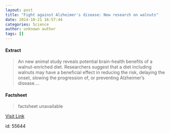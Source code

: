 ```yaml
---
layout: post
title: "Fight against Alzheimer's disease: New research on walnuts"
date: 2014-10-21 16:57:44
categories: Science
author: unknown author
tags: []
---
```



#### Extract
>An new animal study reveals potential brain-health benefits of a walnut-enriched diet. Researchers suggest that a diet including walnuts may have a beneficial effect in reducing the risk, delaying the onset, slowing the progression of, or preventing Alzheimer’s disease....

#### Factsheet
>factsheet unavailable

[Visit Link](http://feeds.sciencedaily.com/~r/sciencedaily/~3/7uFIHtNV_Uk/141021125744.htm)

id:   55644


